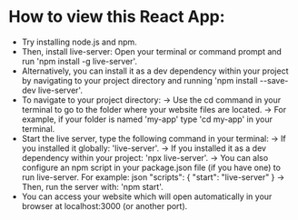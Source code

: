 # How to view this React App:
- Try installing node.js and npm.
- Then, install live-server: Open your terminal or command prompt and run 'npm install -g live-server'.
- Alternatively, you can install it as a dev dependency within your project by navigating to your project directory and running 'npm install --save-dev live-server'.
- To navigate to your project directory:
   -> Use the cd command in your terminal to go to the folder where your website files are located.
   -> For example, if your folder is named 'my-app' type 'cd my-app' in your terminal.
- Start the live server, type the following command in your terminal:
  -> If you installed it globally: 'live-server'.
  -> If you installed it as a dev dependency within your project: 'npx live-server'.
  -> You can also configure an npm script in your package.json file (if you have one) to run live-server. For example:
json
"scripts": {
  "start": "live-server"
}
  -> Then, run the server with: 'npm start'.
- You can access your website which will open automatically in your browser at localhost:3000 (or another port). 
